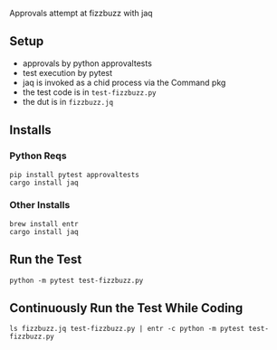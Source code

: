 Approvals attempt at fizzbuzz with jaq

## Setup

- approvals by python approvaltests
- test execution by pytest
- jaq is invoked as a chid process via the Command pkg
- the test code is in `test-fizzbuzz.py`
- the dut is in `fizzbuzz.jq`

## Installs

### Python Reqs

```shell
pip install pytest approvaltests
cargo install jaq
```

### Other Installs

```
brew install entr
cargo install jaq
```

## Run the Test

```shell
python -m pytest test-fizzbuzz.py
```

## Continuously Run the Test While Coding

```shell
ls fizzbuzz.jq test-fizzbuzz.py | entr -c python -m pytest test-fizzbuzz.py
```
